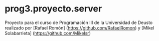 # prog3.proyecto.server
Proyecto para el curso de Programación III de la Universidad de Deusto realizado por [Rafael Romón] (https://github.com/RafaelRomon) y [Mikel Solabarrieta] (https://github.com/Mikelsr)